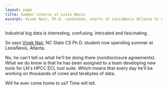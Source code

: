 ```yaml
---
layout: page
title: Summer interns at Lexix Nexis
excerpt: Vivek Nair, Ph.D. candidate, starts at LexisNexis Atlanta to explore big data in industrial contexts.
---
```


Industrial big data is interesting, confusing, intricated and fascinating.

So says [Vivek Nair](http://vivekaxl.branded.me/), NC State CS Ph.D. student now spending summer at LexisNexis, Atlanta. 

No, he can't tell us what he'll be doing there (nondisclosure agreements). What we do know is that he has been assigned to a team developing new tools for LN's HPCC ECL tool suite. Which means that every day he'll be working on thousands of cores and terabytes of data.

Will he ever come home to us? Time will tell.
